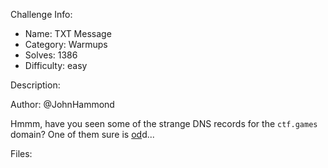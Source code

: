 
Challenge Info:
 - Name: TXT Message
 - Category: Warmups    
 - Solves: 1386
 - Difficulty: easy


 Description:

 Author: @JohnHammond  
  
Hmmm, have you seen some of the strange DNS records for the `ctf.games` domain? One of them sure is [od](https://en.wikipedia.org/wiki/Od_(Unix))d...


 Files: 

